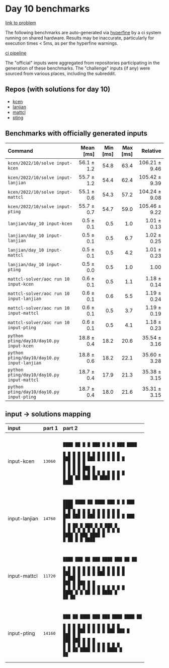 # Day 10 benchmarks

[link to problem](http://adventofcode.com/2022/day/10)

The following benchmarks are auto-generated via [hyperfine](https://github.com/sharkdp/hyperfine) by a ci system running on shared hardware. Results may be inaccurate, particularly for execution times < 5ms, as per the hyperfine warnings.

[ci pipeline](http://ci.papercode.net:8080/teams/aoc2022/pipelines/aoc-compare-2022)

The "official" inputs were aggregated from repositories participating in the generation of these benchmarks. The "challenge" inputs (if any) were sourced from various places, including the subreddit.

## Repos (with solutions for day 10)


- [kcen](https://github.com/kcen/AdventOfCode)
- [lanjian](https://github.com/LanJian/aoc-2022)
- [mattcl](https://github.com/mattcl/aoc2022)
- [pting](https://github.com/pting/aoc2022)

## Benchmarks with officially generated inputs
| Command | Mean [ms] | Min [ms] | Max [ms] | Relative |
|:---|---:|---:|---:|---:|
| `kcen/2022/10/solve input-kcen` | 56.1 ± 1.2 | 54.8 | 63.4 | 106.21 ± 9.46 |
| `kcen/2022/10/solve input-lanjian` | 55.7 ± 1.2 | 54.4 | 62.4 | 105.42 ± 9.39 |
| `kcen/2022/10/solve input-mattcl` | 55.1 ± 0.6 | 54.3 | 57.2 | 104.24 ± 9.08 |
| `kcen/2022/10/solve input-pting` | 55.7 ± 0.7 | 54.7 | 59.0 | 105.46 ± 9.22 |
| `lanjian/day_10 input-kcen` | 0.5 ± 0.1 | 0.5 | 1.0 | 1.01 ± 0.13 |
| `lanjian/day_10 input-lanjian` | 0.5 ± 0.1 | 0.5 | 6.7 | 1.02 ± 0.25 |
| `lanjian/day_10 input-mattcl` | 0.5 ± 0.1 | 0.5 | 4.2 | 1.01 ± 0.23 |
| `lanjian/day_10 input-pting` | 0.5 ± 0.0 | 0.5 | 1.0 | 1.00 |
| `mattcl-solver/aoc run 10 input-kcen` | 0.6 ± 0.1 | 0.5 | 1.1 | 1.18 ± 0.14 |
| `mattcl-solver/aoc run 10 input-lanjian` | 0.6 ± 0.1 | 0.6 | 5.5 | 1.19 ± 0.24 |
| `mattcl-solver/aoc run 10 input-mattcl` | 0.6 ± 0.1 | 0.5 | 3.7 | 1.19 ± 0.19 |
| `mattcl-solver/aoc run 10 input-pting` | 0.6 ± 0.1 | 0.5 | 4.1 | 1.18 ± 0.23 |
| `python pting/day10/day10.py input-kcen` | 18.8 ± 0.4 | 18.2 | 20.6 | 35.54 ± 3.16 |
| `python pting/day10/day10.py input-lanjian` | 18.8 ± 0.6 | 18.2 | 22.1 | 35.60 ± 3.28 |
| `python pting/day10/day10.py input-mattcl` | 18.7 ± 0.4 | 17.9 | 21.3 | 35.38 ± 3.15 |
| `python pting/day10/day10.py input-pting` | 18.7 ± 0.4 | 18.0 | 21.6 | 35.31 ± 3.15 |

## input -> solutions mapping
|input|part 1|part 2|
|:---|:---|:---|
|input-kcen|<pre>13060</pre>|<pre><br>&#9608;&#9608;&#9608;&#9608;   &#9608;&#9608; &#9608;  &#9608; &#9608;&#9608;&#9608;  &#9608;  &#9608; &#9608;    &#9608;&#9608;&#9608;  &#9608;&#9608;&#9608;&#9608; <br>&#9608;       &#9608; &#9608;  &#9608; &#9608;  &#9608; &#9608;  &#9608; &#9608;    &#9608;  &#9608;    &#9608; <br>&#9608;&#9608;&#9608;     &#9608; &#9608;  &#9608; &#9608;&#9608;&#9608;  &#9608;  &#9608; &#9608;    &#9608;  &#9608;   &#9608;  <br>&#9608;       &#9608; &#9608;  &#9608; &#9608;  &#9608; &#9608;  &#9608; &#9608;    &#9608;&#9608;&#9608;   &#9608;   <br>&#9608;    &#9608;  &#9608; &#9608;  &#9608; &#9608;  &#9608; &#9608;  &#9608; &#9608;    &#9608; &#9608;  &#9608;    <br>&#9608;     &#9608;&#9608;   &#9608;&#9608;  &#9608;&#9608;&#9608;   &#9608;&#9608;  &#9608;&#9608;&#9608;&#9608; &#9608;  &#9608; &#9608;&#9608;&#9608;&#9608; </pre>|
|input-lanjian|<pre>14760</pre>|<pre><br>&#9608;&#9608;&#9608;&#9608; &#9608;&#9608;&#9608;&#9608;  &#9608;&#9608;  &#9608;&#9608;&#9608;&#9608; &#9608;&#9608;&#9608;  &#9608;  &#9608; &#9608;&#9608;&#9608;  &#9608;&#9608;&#9608;&#9608; <br>&#9608;    &#9608;    &#9608;  &#9608; &#9608;    &#9608;  &#9608; &#9608;  &#9608; &#9608;  &#9608; &#9608;    <br>&#9608;&#9608;&#9608;  &#9608;&#9608;&#9608;  &#9608;    &#9608;&#9608;&#9608;  &#9608;  &#9608; &#9608;  &#9608; &#9608;  &#9608; &#9608;&#9608;&#9608;  <br>&#9608;    &#9608;    &#9608; &#9608;&#9608; &#9608;    &#9608;&#9608;&#9608;  &#9608;  &#9608; &#9608;&#9608;&#9608;  &#9608;    <br>&#9608;    &#9608;    &#9608;  &#9608; &#9608;    &#9608; &#9608;  &#9608;  &#9608; &#9608; &#9608;  &#9608;    <br>&#9608;&#9608;&#9608;&#9608; &#9608;     &#9608;&#9608;&#9608; &#9608;&#9608;&#9608;&#9608; &#9608;  &#9608;  &#9608;&#9608;  &#9608;  &#9608; &#9608;&#9608;&#9608;&#9608; </pre>|
|input-mattcl|<pre>11720</pre>|<pre><br>&#9608;&#9608;&#9608;&#9608; &#9608;&#9608;&#9608;   &#9608;&#9608;  &#9608;&#9608;&#9608;  &#9608;&#9608;&#9608;&#9608; &#9608;&#9608;&#9608;   &#9608;&#9608;    &#9608;&#9608; <br>&#9608;    &#9608;  &#9608; &#9608;  &#9608; &#9608;  &#9608; &#9608;    &#9608;  &#9608; &#9608;  &#9608;    &#9608; <br>&#9608;&#9608;&#9608;  &#9608;  &#9608; &#9608;    &#9608;  &#9608; &#9608;&#9608;&#9608;  &#9608;  &#9608; &#9608;       &#9608; <br>&#9608;    &#9608;&#9608;&#9608;  &#9608;    &#9608;&#9608;&#9608;  &#9608;    &#9608;&#9608;&#9608;  &#9608;       &#9608; <br>&#9608;    &#9608; &#9608;  &#9608;  &#9608; &#9608; &#9608;  &#9608;    &#9608;    &#9608;  &#9608; &#9608;  &#9608; <br>&#9608;&#9608;&#9608;&#9608; &#9608;  &#9608;  &#9608;&#9608;  &#9608;  &#9608; &#9608;&#9608;&#9608;&#9608; &#9608;     &#9608;&#9608;   &#9608;&#9608;  </pre>|
|input-pting|<pre>14160</pre>|<pre><br>&#9608;&#9608;&#9608;    &#9608;&#9608; &#9608;&#9608;&#9608;&#9608; &#9608;&#9608;&#9608;  &#9608;&#9608;&#9608;  &#9608;&#9608;&#9608;&#9608; &#9608;&#9608;&#9608;&#9608;  &#9608;&#9608;  <br>&#9608;  &#9608;    &#9608; &#9608;    &#9608;  &#9608; &#9608;  &#9608; &#9608;    &#9608;    &#9608;  &#9608; <br>&#9608;  &#9608;    &#9608; &#9608;&#9608;&#9608;  &#9608;  &#9608; &#9608;  &#9608; &#9608;&#9608;&#9608;  &#9608;&#9608;&#9608;  &#9608;    <br>&#9608;&#9608;&#9608;     &#9608; &#9608;    &#9608;&#9608;&#9608;  &#9608;&#9608;&#9608;  &#9608;    &#9608;    &#9608;    <br>&#9608; &#9608;  &#9608;  &#9608; &#9608;    &#9608; &#9608;  &#9608;    &#9608;    &#9608;    &#9608;  &#9608; <br>&#9608;  &#9608;  &#9608;&#9608;  &#9608;&#9608;&#9608;&#9608; &#9608;  &#9608; &#9608;    &#9608;&#9608;&#9608;&#9608; &#9608;     &#9608;&#9608;  </pre>|
